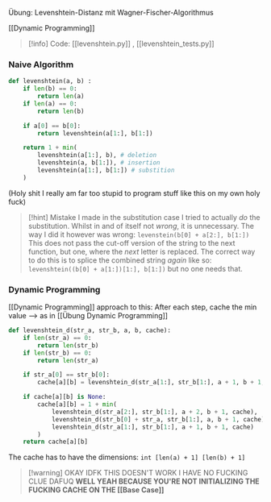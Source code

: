 Übung: Levenshtein-Distanz mit Wagner-Fischer-Algorithmus

[[Dynamic Programming]]


> [!info] Code: [[levenshtein.py]] , [[levenshtein_tests.py]]

### Naive Algorithm
```python
def levenshtein(a, b) :
    if len(b) == 0:
        return len(a)
    if len(a) == 0:
        return len(b)

    if a[0] == b[0]:
        return levenshtein(a[1:], b[1:])

    return 1 + min(
        levenshtein(a[1:], b), # deletion
        levenshtein(a, b[1:]), # insertion
        levenshtein(a[1:], b[1:]) # substition
    )
```
(Holy shit I really am far too stupid to program stuff like this on my own holy fuck)

> [!hint] Mistake I made in the substitution case
> I tried to actually _do_ the substitution. Whilst in and of itself not _wrong_, it is unnecessary. The way I did it however was wrong:
> `levenstein(b[0] + a[2:], b[1:])`
> This does not pass the cut-off version of the string to the next function, but one, where the _next_ letter is replaced. The correct way to do this is to splice the combined string _again_ like so:
> `levenshtein((b[0] + a[1:])[1:], b[1:])`
> but no one needs that.

### Dynamic Programming
[[Dynamic Programming]] approach to this: After each step, cache the min value --> as in [[Übung Dynamic Programming]]
```python
def levenshtein_d(str_a, str_b, a, b, cache):
    if len(str_a) == 0:
        return len(str_b)
    if len(str_b) == 0:
        return len(str_a)

    if str_a[0] == str_b[0]:
        cache[a][b] = levenshtein_d(str_a[1:], str_b[1:], a + 1, b + 1, cache)

    if cache[a][b] is None:
        cache[a][b] = 1 + min(
            levenshtein_d(str_a[2:], str_b[1:], a + 2, b + 1, cache),
            levenshtein_d(str_b[0] + str_a, str_b[1:], a, b + 1, cache),
            levenshtein_d(str_a[1:], str_b[1:], a + 1, b + 1, cache)
        )
    return cache[a][b]
```
The cache has to have the dimensions: `int [len(a) + 1] [len(b) + 1]`

> [!warning] OKAY IDFK THIS DOESN'T WORK I HAVE NO FUCKING CLUE DAFUQ
> **WELL YEAH BECAUSE YOU'RE NOT INITIALIZING THE FUCKING CACHE ON THE [[Base Case]]**

